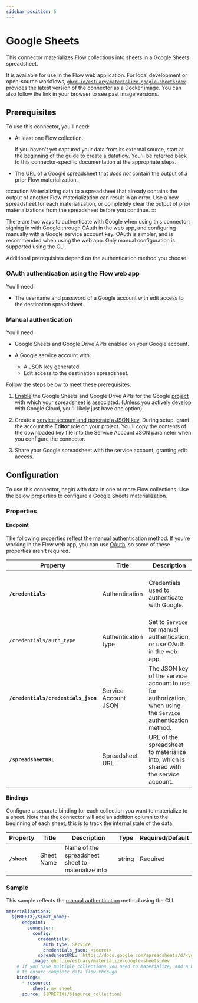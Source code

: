 ```yaml
---
sidebar_position: 5
---
```


# Google Sheets

This connector materializes Flow collections into sheets in a Google Sheets spreadsheet.

It is available for use in the Flow web application. For local development or open-source workflows, [`ghcr.io/estuary/materialize-google-sheets:dev`](https://ghcr.io/estuary/materialize-google-sheets:dev) provides the latest version of the connector as a Docker image. You can also follow the link in your browser to see past image versions.

## Prerequisites

To use this connector, you'll need:

* At least one Flow collection.

  If you haven't yet captured your data from its external source, start at the beginning of the [guide to create a dataflow](../../../guides/create-dataflow.md). You'll be referred back to this connector-specific documentation at the appropriate steps.

* The URL of a Google spreadsheet that *does not* contain the output of a prior Flow materialization.

:::caution
Materializing data to a spreadsheet that already contains the output of another Flow materialization can result in an error.
Use a new spreadsheet for each materialization, or completely clear the output of prior materializations from the spreadsheet before you continue.
:::

There are two ways to authenticate with Google when using this connector:
signing in with Google through OAuth in the web app, and configuring manually with a Google service account key.
OAuth is simpler, and is recommended when using the web app.
Only manual configuration is supported using the CLI.

Additional prerequisites depend on the authentication method you choose.

### OAuth authentication using the Flow web app

You'll need:

* The username and password of a Google account with edit access to the destination spreadsheet.

### Manual authentication

You'll need:

* Google Sheets and Google Drive APIs enabled on your Google account.

* A Google service account with:
  * A JSON key generated.
  * Edit access to the destination spreadsheet.

Follow the steps below to meet these prerequisites:

1. [Enable](https://support.google.com/googleapi/answer/6158841?hl=en) the Google Sheets and Google Drive APIs
for the Google [project](https://cloud.google.com/storage/docs/projects) with which your spreadsheet is associated.
(Unless you actively develop with Google Cloud, you'll likely just have one option).

2. Create a [service account and generate a JSON key](https://developers.google.com/identity/protocols/oauth2/service-account#creatinganaccount).
During setup, grant the account the **Editor** role on your project.
You'll copy the contents of the downloaded key file into the Service Account JSON parameter when you configure the connector.

3. Share your Google spreadsheet with the service account, granting edit access.

## Configuration

To use this connector, begin with data in one or more Flow collections.
Use the below properties to configure a Google Sheets materialization.

### Properties

#### Endpoint

The following properties reflect the manual authentication method. If you're working in the Flow web app, you can use [OAuth](#oauth-authentication-using-the-flow-web-app), so some of these properties aren't required.

| Property | Title | Description | Type | Required/Default |
|---|---|---|---|---|
| **`/credentials`** | Authentication | Credentials used to authenticate with Google. | array, boolean, null, number, object, string | Required |
| `/credentials/auth_type` | Authentication type | Set to `Service` for manual authentication, or use OAuth in the web app.  | string |  |
| **`/credentials/credentials_json`** | Service Account JSON | The JSON key of the service account to use for authorization, when using the `Service` authentication method. | string | Required |
| **`/spreadsheetURL`** | Spreadsheet URL | URL of the spreadsheet to materialize into, which is shared with the service account. | string | Required |

#### Bindings

Configure a separate binding for each collection you want to materialize to a sheet.
Note that the connector will add an addition column to the beginning of each sheet;
this is to track the internal state of the data.

| Property | Title | Description | Type | Required/Default |
|---|---|---|---|---|
| **`/sheet`** | Sheet Name | Name of the spreadsheet sheet to materialize into | string | Required |

### Sample

This sample reflects the [manual authentication](#manual-authentication) method using the CLI.

```yaml
materializations:
  ${PREFIX}/${mat_name}:
	  endpoint:
        connector:
          config:
            credentials:
              auth_type: Service
              credentials_json: <secret>
            spreadsheetURL: `https://docs.google.com/spreadsheets/d/<your_spreadsheet_ID>/edit
          image: ghcr.io/estuary/materialize-google-sheets:dev
	# If you have multiple collections you need to materialize, add a binding for each one
    # to ensure complete data flow-through
    bindings:
      - resource:
          sheet: my_sheet
      source: ${PREFIX}/${source_collection}
```